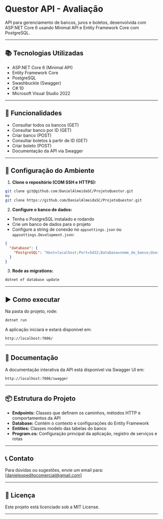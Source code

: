 
# Questor API - Avaliação

API para gerenciamento de bancos, juros e boletos, desenvolvida com ASP.NET Core 6 usando Minimal API e Entity Framework Core com PostgreSQL.

---

## 📚 Tecnologias Utilizadas

* ASP.NET Core 6 (Minimal API)
* Entity Framework Core
* PostgreSQL
* Swashbuckle (Swagger)
* C# 10
* Microsoft Visual Studio 2022

---

## 🚀 Funcionalidades

* Consultar todos os bancos (GET)
* Consultar banco por ID (GET)
* Criar banco (POST)
* Consultar boletos à partir de ID (GET)
* Criar boleto (POST)
* Documentação da API via Swagger

---

## 🔧 Configuração do Ambiente

1. **Clone o repositório (COM SSH e HTTPS):**

```bash
git clone git@github.com:DanielAlmeidaSC/ProjetoQuestor.git 
ou
git clone https://github.com/DanielAlmeidaSC/ProjetoQuestor.git
```

2. **Configure o banco de dados:**

* Tenha o PostgreSQL instalado e rodando
* Crie um banco de dados para o projeto
* Configure a string de conexão no `appsettings.json` ou `appsettings.Development.json`:

```json
{
  "database": {
    "PostgreSQL": "Host=localhost;Port=5432;Database=nome_do_banco;Username=usuario;Password=senha"
  }
}
```

3. **Rode as migrations:**

```bash
dotnet ef database update
```

---

## ▶️ Como executar

Na pasta do projeto, rode:

```bash
dotnet run
```

A aplicação iniciará e estará disponível em:

```
http://localhost:7006/
```

---

## 📄 Documentação

A documentação interativa da API está disponível via Swagger UI em:

```
http://localhost:7006/swagger
```

---

## 📦 Estrutura do Projeto

* **Endpoints:** Classes que definem os caminhos, métodos HTTP e comportamentos da API
* **Database:** Contém o contexto e configurações do Entity Framework
* **Entities:** Classes modelo das tabelas do banco
* **Program.cs:** Configuração principal da aplicação, registro de serviços e rotas

---

## 📞 Contato

Para dúvidas ou sugestões, envie um email para: \[[danielexpeditocomercial@gmail.com](mailto:danielexpeditocomercial@gmail.com)]

---

## 📄 Licença

Este projeto está licenciado sob a MIT License.

---
